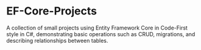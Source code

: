 # EF-Core-Projects
A collection of small projects using Entity Framework Core in Code-First style in C#, demonstrating basic operations such as CRUD, migrations, and describing relationships between tables.
